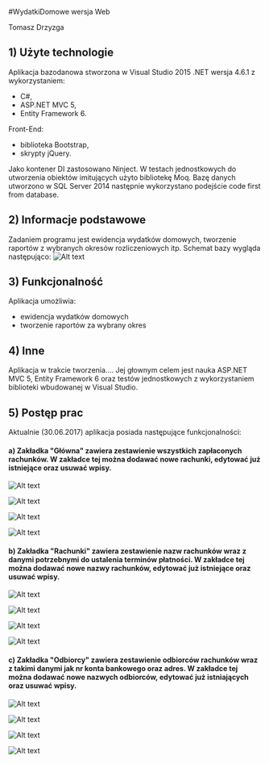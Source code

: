 ﻿#WydatkiDomowe wersja Web

Tomasz Drzyzga
 
## 1) Użyte technologie
Aplikacja bazodanowa stworzona w Visual Studio 2015 .NET wersja 4.6.1 z wykorzystaniem:
- C#, 
- ASP.NET MVC 5, 
- Entity Framework 6.

Front-End:
- biblioteka Bootstrap,
- skrypty jQuery. 

Jako kontener DI zastosowano Ninject. W testach jednostkowych do utworzenia obiektów imitujących użyto bibliotekę Moq. 
Bazę danych utworzono w SQL Server 2014 następnie wykorzystano podejście code first from database.
## 2) Informacje podstawowe
Zadaniem programu jest ewidencja wydatków domowych, tworzenie raportów z wybranych okresów rozliczeniowych itp.
Schemat bazy wygląda następująco:
![Alt text](WydatkiDomoweWeb.Domain/Image/HouseholdExpenses.png)
## 3) Funkcjonalność
Aplikacja umożliwia:
- ewidencja wydatków domowych
- tworzenie raportów za wybrany okres

## 4) Inne
Aplikacja w trakcie tworzenia.... Jej głownym celem jest nauka ASP.NET MVC 5, Entity Framework 6 oraz testów jednostkowych z wykorzystaniem biblioteki wbudowanej w Visual Studio.  

## 5) Postęp prac
Aktualnie (30.06.2017) aplikacja posiada następujące funkcjonalności:
#### a) Zakładka "Główna" zawiera zestawienie wszystkich zapłaconych rachunków. W zakładce tej można dodawać nowe rachunki, edytować      już istniejące oraz usuwać wpisy.

![Alt text](WydatkiDomoweWeb.Domain/Image/Home.PNG)

![Alt text](WydatkiDomoweWeb.Domain/Image/AddBill.PNG)

![Alt text](WydatkiDomoweWeb.Domain/Image/EditBill.PNG)

![Alt text](WydatkiDomoweWeb.Domain/Image/DeleteBill.PNG)

#### b) Zakładka "Rachunki" zawiera zestawienie nazw rachunków wraz z danymi potrzebnymi do ustalenia terminów płatności. W            zakładce tej można dodawać nowe nazwy rachunków, edytować już istniejące oraz usuwać wpisy.

![Alt text](WydatkiDomoweWeb.Domain/Image/BillsNames.PNG)

![Alt text](WydatkiDomoweWeb.Domain/Image/AddBillName.PNG)

![Alt text](WydatkiDomoweWeb.Domain/Image/EditBillName.PNG)

![Alt text](WydatkiDomoweWeb.Domain/Image/DeleteBillName.PNG)

#### c) Zakładka "Odbiorcy" zawiera zestawienie odbiorców rachunków wraz z takimi danymi jak nr konta bankowego oraz adres. W zakładce tej można dodawać nowe nazwych odbiorców, edytować już istniających oraz usuwać wpisy.

![Alt text](WydatkiDomoweWeb.Domain/Image/Recipients.PNG)

![Alt text](WydatkiDomoweWeb.Domain/Image/AddRecipient.PNG)

![Alt text](WydatkiDomoweWeb.Domain/Image/EditRecipient.PNG)

![Alt text](WydatkiDomoweWeb.Domain/Image/DeleteRecipient.PNG)

